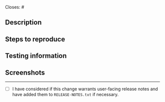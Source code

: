 <!-- Remember about a good descriptive title. -->

Closes: #
<!-- Id number of the GitHub issue this PR addresses. -->

## Description
<!-- Take the time to write a good summary. Why is it needed? What does it do? When fixing bugs try to avoid just writing “See original issue” – clarify what the problem was and how you’ve fixed it. -->

## Steps to reproduce
<!-- Step-by-step testing instructions. For new user flows, consider instead stating the goal of the workflow and see if your PR reviewer can accomplish the workflow without specific steps! -->

## Testing information
<!-- This is your opportunity to break out individual scenarios that need testing (when necessary) and/or include a checklist for the reviewer to go through. Consider documenting the following from your own completed testing: devices used, alternate workflows, edge cases, affected areas, critical flows, areas not tested, and any remaining unknowns. Provide feedback on this new section of the PR template through Sept 30, 2024 to Apps Quality; additional context here: https://woomobilep2.wordpress.com/2024/05/06/woocommerce-mobile-quality-report-march-april/#comment-12036 -->

## Screenshots
<!-- Include before and after images or gifs when appropriate. -->


---
- [ ] I have considered if this change warrants user-facing release notes and have added them to `RELEASE-NOTES.txt` if necessary.
